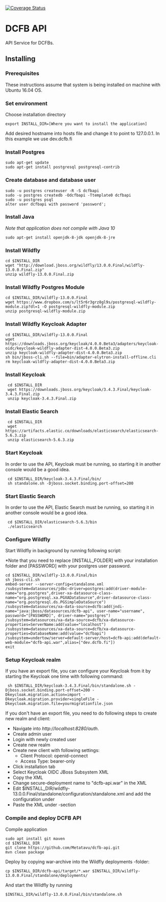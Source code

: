 [![Coverage Status](https://coveralls.io/repos/github/Metatavu/dcfb-api/badge.svg?branch=develop)](https://coveralls.io/github/Metatavu/dcfb-api?branch=develop)
# DCFB API

API Service for DCFBs.

## Installing 

### Prerequisites

These instructions assume that system is being installed on machine with Ubuntu 16.04 OS. 

### Set environment

Choose installation directory

    export INSTALL_DIR=[Where you want to install the application] 
   
Add desired hostname into hosts file and change it to point to 127.0.0.1. In this example we use dev.dcfb.fi

### Install Postgres

    sudo apt-get update
    sudo apt-get install postgresql postgresql-contrib

### Create database and database user

    sudo -u postgres createuser -R -S dcfbapi
    sudo -u postgres createdb -Odcfbapi -Ttemplate0 dcfbapi
    sudo -u postgres psql 
    alter user dcfbapi with password 'password';    
    
### Install Java

*Note that application does not compile with Java 10*
  
    sudo apt-get install openjdk-8-jdk openjdk-8-jre

### Install Wildfly

    cd $INSTALL_DIR
    wget "http://download.jboss.org/wildfly/13.0.0.Final/wildfly-13.0.0.Final.zip"
    unzip wildfly-13.0.0.Final.zip
    
### Install Wildfly Postgres Module

    cd $INSTALL_DIR/wildfly-13.0.0.Final
    wget https://www.dropbox.com/s/lt5r6r3grz8gl9s/postgresql-wildfly-module.zip?dl=1 -O postgresql-wildfly-module.zip
    unzip postgresql-wildfly-module.zip
    
### Install Wildfly Keycloak Adapter

    cd $INSTALL_DIR/wildfly-13.0.0.Final
    wget https://downloads.jboss.org/keycloak/4.0.0.Beta3/adapters/keycloak-oidc/keycloak-wildfly-adapter-dist-4.0.0.Beta3.zip
    unzip keycloak-wildfly-adapter-dist-4.0.0.Beta3.zip
    sh bin/jboss-cli.sh --file=bin/adapter-elytron-install-offline.cli
    rm keycloak-wildfly-adapter-dist-4.0.0.Beta3.zip
    
### Install Keycloak

     cd $INSTALL_DIR
     wget https://downloads.jboss.org/keycloak/3.4.3.Final/keycloak-3.4.3.Final.zip
     unzip keycloak-3.4.3.Final.zip
     
### Install Elastic Search

     cd $INSTALL_DIR
     wget https://artifacts.elastic.co/downloads/elasticsearch/elasticsearch-5.6.3.zip
     unzip elasticsearch-5.6.3.zip
     
### Start Keycloak

In order to use the API, Keycloak must be running, so starting it in another console would be a good idea.

     cd $INSTALL_DIR/keycloak-3.4.3.Final/bin/
     sh standalone.sh -Djboss.socket.binding.port-offset=200
     
### Start Elastic Search

In order to use the API, Elastic Search must be running, so starting it in another console would be a good idea.

     cd $INSTALL_DIR/elasticsearch-5.6.3/bin
     ./elasticsearch

### Configure Wildfly

Start Wildfly in background by running following script:

*Note that you need to replace [INSTALL_FOLDER] with your installation folder and [PASSWORD] with your postgres user password.
    
    cd $INSTALL_DIR/wildfly-13.0.0.Final/bin
    sh jboss-cli.sh
    embed-server --server-config=standalone.xml
    /subsystem=datasources/jdbc-driver=postgres:add(driver-module-name="org.postgres",driver-xa-datasource-class-name="org.postgresql.xa.PGXADataSource",driver-datasource-class-name="org.postgresql.ds.PGSimpleDataSource")
    /subsystem=datasources/xa-data-source=dcfb:add(jndi-name="java:jboss/datasources/dcfb-api", user-name="username", password="[PASSWORD]", driver-name="postgres")
    /subsystem=datasources/xa-data-source=dcfb/xa-datasource-properties=ServerName:add(value="localhost")
    /subsystem=datasources/xa-data-source=dcfb/xa-datasource-properties=DatabaseName:add(value="dcfbapi")
    /subsystem=undertow/server=default-server/host=dcfb-api:add(default-web-module="dcfb-api.war",alias=["dev.dcfb.fi"])
    exit
     
### Setup Keycloak realm

If you have an export file, you can configure your Keycloak from it by starting the Keycloak one time with following command:

     sh $INSTALL_DIR/keycloak-3.4.3.Final/bin/standalone.sh -Djboss.socket.binding.port-offset=200 -Dkeycloak.migration.action=import -Dkeycloak.migration.provider=singleFile -Dkeycloak.migration.file=yourmigrationfile.json
     
If you don't have an export file, you need to do following steps to create new realm and client: 

- Navigate into *http://localhost:8280/auth*. 
- Create admin user
- Login with newly created user
- Create new realm
- Create new client with following settings:
  - Client Protocol: openid-connect
  - Access Type: bearer-only
- Click installation tab
- Select Keycloak OIDC JBoss Subsystem XML
- Copy the XML
- Change secure-deployment name to "dcfb-api.war" in the XML
- Edit $INSTALL_DIR/wildfly-13.0.0.Final/standalone/configuration/standalone.xml and add the configuration under 
- Paste the XML under <subsystem xmlns="urn:jboss:domain:keycloak:1.1"> -section
  
### Compile and deploy DCFB API

Compile application

    sudo apt install git maven
    cd $INSTALL_DIR
    git clone https://github.com/Metatavu/dcfb-api.git
    mvn clean package
    
Deploy by copying war-archive into the Wildfly deployments -folder:

    cp $INSTALL_DIR/dcfb-api/target/*.war $INSTALL_DIR/wildfly-13.0.0.Final/standalone/deployments/
    
And start the Wildfly by running

    $INSTALL_DIR/wildfly-13.0.0.Final/bin/standalone.sh
